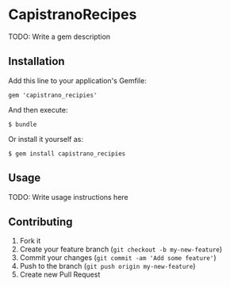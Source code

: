 # CapistranoRecipes

TODO: Write a gem description

## Installation

Add this line to your application's Gemfile:

    gem 'capistrano_recipies'

And then execute:

    $ bundle

Or install it yourself as:

    $ gem install capistrano_recipies

## Usage

TODO: Write usage instructions here

## Contributing

1. Fork it
2. Create your feature branch (`git checkout -b my-new-feature`)
3. Commit your changes (`git commit -am 'Add some feature'`)
4. Push to the branch (`git push origin my-new-feature`)
5. Create new Pull Request
